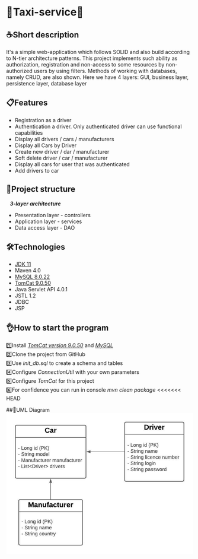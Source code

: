 # 🚕Taxi-service🚖
## <h>☕Short description</h>
It's a simple web-application which follows SOLID and also build according to N-tier architecture patterns.
This project implements such ability as authorization, registration and non-access to some
resources by non-authorized users by using filters. Methods of working with databases, namely CRUD, are also shown.
Here we have 4 layers: GUI, business layer, persistence layer, database layer

## <h>📋Features</h>
* Registration as a driver
* Authentication a driver. Only authenticated driver can use functional capabilities
* Display all drivers / cars / manufacturers
* Display all Cars by Driver
* Create new driver / dar / manufacturer
* Soft delete driver / car / manufacturer
* Display all cars for user that was authenticated
* Add drivers to car

## <h>🧠Project structure</h>
<strong><i>&nbsp;&nbsp;&nbsp;3-layer architecture</i></strong>
* Presentation layer - controllers
* Application layer - services
* Data access layer - DAO

## <h>🛠Technologies</h>
* <a href="https://www.oracle.com/java/technologies/javase/jdk11-archive-downloads.html">JDK 11</a>
* Maven 4.0
* <a href="https://dev.mysql.com/downloads/mysql/">MySQL 8.0.22</a>
* <a href="https://tomcat.apache.org/download-90.cgi">TomCat 9.0.50</a>
* Java Servlet API 4.0.1
* JSTL 1.2
* JDBC
* JSP

## <h>👌How to start the program</h>
1️⃣Install <a href="https://tomcat.apache.org/download-90.cgi"><i>TomCat version 9.0.50</i></a>
and <a href="https://dev.mysql.com/downloads/mysql/"><i>MySQL</i></a>\
2️⃣Clone the project from GitHub\
3️⃣Use <i>init_db.sql</i> to create a schema and tables\
4️⃣Configure <i>ConnectionUtil</i> with your own parameters\
5️⃣Configure <i>TomCat</i> for this project\
6️⃣For confidence you can run in console <i>mvn clean package</i> 
<<<<<<< HEAD

##<h>🚀UML Diagram</h>
<img src="diagram.jpeg" alt="uml">
